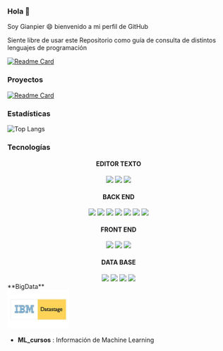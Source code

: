 ### Hola 👋

Soy Gianpier :smile: bienvenido a mi perfil de GitHub

Siente libre de usar este Repositorio como guía de consulta de distintos lenguajes de programación

[![Readme Card](https://github-readme-stats.vercel.app/api/pin/?username=gianpieryup&repo=Apuntes&theme=dark)](https://github.com/gianpieryup/Apuntes)



### Proyectos

[![Readme Card](https://github-readme-stats.vercel.app/api/pin/?username=gianpieryup&repo=Hospital&theme=dark)](https://github.com/gianpieryup/Hospital)



### Estadísticas

![Top Langs](https://github-readme-stats.vercel.app/api/top-langs/?username=gianpieryup&layout=compact&theme=dark)



### Tecnologías

 <div align="center">
    <h4>EDITOR TEXTO</h4>
    <img src="https://img.shields.io/badge/-vscode-white?style=for-the-badge&logo=visualstudiocode&logoColor=blue">
    <img src="https://img.shields.io/badge/-notepad++-white?style=for-the-badge&logo=notepadplusplus">
    <img src="https://img.shields.io/badge/-atom-white?style=for-the-badge&logo=atom&logoColor=green">
</div>


<div align="center">
    <h4>BACK END</h4>
    <img src="https://img.shields.io/badge/-node-white?style=for-the-badge&logo=nodedotjs">
    <img src="https://img.shields.io/badge/-express-black?style=for-the-badge&logo=express">
    <img src="https://img.shields.io/badge/-npm-white?style=for-the-badge&logo=npm">
    <img src="https://img.shields.io/badge/-python-white?style=for-the-badge&logo=python">
    <img src="https://img.shields.io/badge/-spyder-e61919?style=for-the-badge&logo=spyderide">
    <img src="https://img.shields.io/badge/-php-white?style=for-the-badge&logo=php">
    <img src="https://img.shields.io/badge/--blue?style=for-the-badge&logo=c&logoColor=white">
</div>



<div align="center">
    <h4>FRONT END</h4>
    <img src="https://img.shields.io/badge/-HTML5-e34f26?style=for-the-badge&logo=html5&logoColor=white">
    <img src="https://img.shields.io/badge/-CSS3-1572b6?style=for-the-badge&logo=css3&logoColor=white">
    <img src="https://img.shields.io/badge/-JavaScript-323330?style=for-the-badge&logo=javascript&logoColor=f7df1e">
</div>



<div align="center">
    <h4>DATA BASE</h4>
    <img src="https://img.shields.io/badge/-Mysql-1572b6?style=for-the-badge&logo=mysql&logoColor=white">
    <img src="https://img.shields.io/badge/-sqlserver-inactive?style=for-the-badge&logo=microsoftsqlserver">
    <img src="https://img.shields.io/badge/-sqlite-323330?style=for-the-badge&logo=sqlite">
    <img src="https://img.shields.io/badge/-mongodb-white?style=for-the-badge&logo=mongodb">
</div>
**BigData**

<div class="bigdata">
     <img src="Iconos_lp\Datastage.jpg" width="140">
</div>


- **ML_cursos** : Información de Machine Learning

